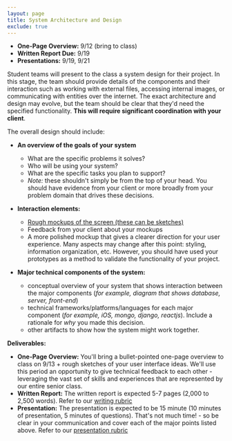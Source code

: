 ```yaml
---
layout: page
title: System Architecture and Design
exclude: true
---
```


- **One-Page Overview:** 9/12 (bring to class)
- **Written Report Due:** 9/19
- **Presentations:** 9/19, 9/21

Student teams will present to the class a system design for their project. In this stage, the team should provide details of the components and their interaction such as working with external files, accessing internal images, or communicating with entities over the internet. The exact architecture and design may evolve, but the team should be clear that they'd need the specified functionality. **This will require significant coordination with your client**.

The overall design should include:
- **An overview of the goals of your system**
  - What are the specific problems it solves?
  - Who will be using your system?
  - What are the specific tasks you plan to support?
  - _Note:_ these shouldn't simply be from the top of your head. You should have evidence from your client or more broadly from your problem domain that drives these decisions.

- **Interaction elements:**
  - [Rough mockups of the screen (these can be sketches)](http://faculty.washington.edu/ajko/books/design-methods/how-to-prototype.html)
  - Feedback from your client about your mockups
  - A more polished mockup that gives a clearer direction for your user experience. Many aspects may change after this point: styling, information organization, etc. However, you should have used your prototypes as a method to validate the functionality of your project.

- **Major technical components of the system:**
  - conceptual overview of your system that shows interaction between the major components (_for example, diagram that shows database, server, front-end_)
  - technical frameworks/platforms/languages for each major component (_for example, iOS, mongo, django, reactjs_). Include a rationale for _why_ you made this decision.
  - other artifacts to show how the system might work together.

**Deliverables:**
- **One-Page Overview:** You'll bring a bullet-pointed one-page overview to class on 9/13 + rough sketches of your user interface ideas. We'll use this period an opportunity to give technical feedback to each other - leveraging the vast set of skills and experiences that are represented by our entire senior class.
- **Written Report:** The written report is expected 5-7 pages (2,000 to 2,500 words). Refer to our [writing rubric](../rubrics/writing.pdf)
- **Presentation:** The presentation is expected to be 15 minute (10 minutes of presentation, 5 minutes of questions). That's not much time! - so be clear in your communication and cover each of the major points listed above. Refer to our [presentation rubric](../rubrics/presentation.pdf)
